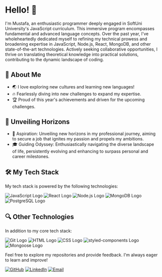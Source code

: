 


# Hello! 👋

I'm Mustafa, an enthusiastic programmer deeply engaged in SoftUni University's JavaScript curriculum. This immersive program encompasses fundamental and advanced language concepts. Over the past year, I've wholeheartedly dedicated myself to refining my technical prowess and broadening expertise in JavaScript, Node.js, React, MongoDB, and other state-of-the-art technologies. Actively seeking collaborative opportunities, I thrive on translating theoretical knowledge into practical solutions, contributing to the dynamic landscape of coding.

## 🎯 About Me
- 🌏 I love exploring new cultures and learning new languages!
- 🔥 Fearlessly diving into new challenges to expand my expertise.
- 🏆 Proud of this year's achievements and driven for the upcoming challenges.

## 🌌 Unveiling Horizons

- 🚀 Aspiration: Unveiling new horizons in my professional journey, aiming to secure a job that ignites my passion and propels my ambitions.
- 🎓 Guiding Odyssey: Enthusiastically navigating the diverse landscape of life, persistently evolving and enhancing to surpass personal and career milestones.

## 🛠️ My Tech Stack

My tech stack is powered by the following technologies:

![JavaScript Logo](https://img.shields.io/badge/JavaScript-yellow?style=for-the-badge&logo=javascript&logoColor=black)
![React Logo](https://img.shields.io/badge/React-blue?style=for-the-badge&logo=react&logoColor=white)
![Node.js Logo](https://img.shields.io/badge/Node.js-green?style=for-the-badge&logo=node.js&logoColor=white)
![MongoDB Logo](https://img.shields.io/badge/MongoDB-green?style=for-the-badge&logo=mongodb&logoColor=white)
![PostgreSQL Logo](https://img.shields.io/badge/PostgreSQL-blue?style=for-the-badge&logo=postgresql&logoColor=white)

## 🔍 Other Technologies

In addition to my core tech stack:

![Git Logo](https://img.shields.io/badge/Git-orange?style=for-the-badge&logo=git&logoColor=white)
![HTML Logo](https://img.shields.io/badge/HTML5-brown?style=for-the-badge&logo=html5&logoColor=white)
![CSS Logo](https://img.shields.io/badge/CSS3-blue?style=for-the-badge&logo=css3&logoColor=white)
![styled-components Logo](https://img.shields.io/badge/styled_components-pink?style=for-the-badge&logo=styled-components&logoColor=white)
![Mongoose Logo](https://img.shields.io/badge/Mongoose-maroon?style=for-the-badge&logo=mongoose&logoColor=white)

Feel free to explore my repositories and provide feedback. I'm always eager to learn and improve!

[![GitHub](https://img.shields.io/badge/GitHub-purple?style=for-the-badge&logo=github)](https://github.com/mustafadzhindzhi)
[![LinkedIn](https://img.shields.io/badge/LinkedIn-blue?style=for-the-badge&logo=linkedin)](https://www.linkedin.com/in/mustafa-dzhindzhi-2a078925b/)
[![Email](https://img.shields.io/badge/Email-red?style=for-the-badge&logo=gmail)](mailto:dzhindzhimustafa@gmail.com)
